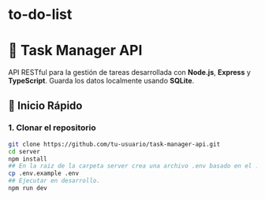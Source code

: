 # to-do-list

# 📝 Task Manager API

API RESTful para la gestión de tareas desarrollada con **Node.js**, **Express** y **TypeScript**. Guarda los datos localmente usando **SQLite**.

## 🚀 Inicio Rápido

### 1. Clonar el repositorio

```bash
git clone https://github.com/tu-usuario/task-manager-api.git
cd server
npm install
## En la raiz de la carpeta server crea una archivo .env basado en el .env.example y editá el .env con tus propias configuraciones:
cp .env.example .env
## Ejecutar en desarrollo.
npm run dev
